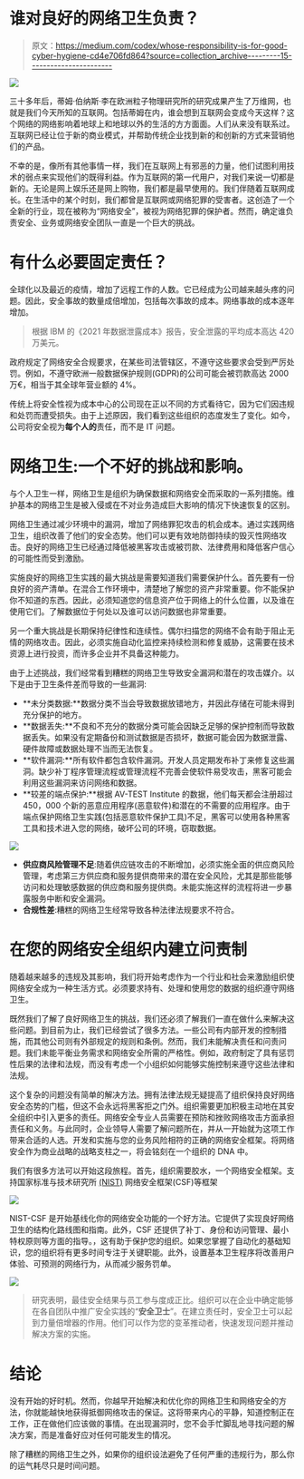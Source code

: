 # 谁对良好的网络卫生负责？

> 原文：<https://medium.com/codex/whose-responsibility-is-for-good-cyber-hygiene-cd4e706fd864?source=collection_archive---------15----------------------->

![](img/7ba5036970f31fdb40a166fbfc816c1b.png)

三十多年后，蒂姆·伯纳斯·李在欧洲粒子物理研究所的研究成果产生了万维网，也就是我们今天所知的互联网。包括蒂姆在内，谁会想到互联网会变成今天这样？这个网络的网络影响着地球上和地球以外的生活的方方面面。人们从来没有联系过。互联网已经让位于新的商业模式，并帮助传统企业找到新的和创新的方式来营销他们的产品。

不幸的是，像所有其他事情一样，我们在互联网上有邪恶的力量，他们试图利用技术的弱点来实现他们的既得利益。作为互联网的第一代用户，对我们来说一切都是新的。无论是网上娱乐还是网上购物，我们都是最早使用的。我们伴随着互联网成长。在生活中的某个时刻，我们都曾是互联网或网络犯罪的受害者。这创造了一个全新的行业，现在被称为“网络安全”，被视为网络犯罪的保护者。然而，确定谁负责安全、业务或网络安全团队一直是一个巨大的挑战。

# 有什么必要固定责任？

全球化以及最近的疫情，增加了远程工作的人数。它已经成为公司越来越头疼的问题。因此，安全事故的数量成倍增加，包括每次事故的成本。网络事故的成本逐年增加。

> 根据 IBM 的《2021 年数据泄露成本》报告，安全泄露的平均成本高达 420 万美元。

政府规定了网络安全合规要求，在某些司法管辖区，不遵守这些要求会受到严厉处罚。例如，不遵守欧洲一般数据保护规则(GDPR)的公司可能会被罚款高达 2000 万€，相当于其全球年营业额的 4%。

传统上将安全性视为成本中心的公司现在正以不同的方式看待它，因为它们因违规和处罚而遭受损失。由于上述原因，我们看到这些组织的态度发生了变化。如今，公司将安全视为**每个人的**责任，而不是 IT 问题。

# 网络卫生:一个不好的挑战和影响。

与个人卫生一样，网络卫生是组织为确保数据和网络安全而采取的一系列措施。维护基本的网络卫生是被入侵或在不对业务造成巨大影响的情况下快速恢复的区别。

网络卫生通过减少环境中的漏洞，增加了网络罪犯攻击的机会成本。通过实践网络卫生，组织改善了他们的安全态势。他们可以更有效地防御持续的毁灭性网络攻击。良好的网络卫生已经通过降低被黑客攻击或被罚款、法律费用和降低客户信心的可能性而受到激励。

实施良好的网络卫生实践的最大挑战是需要知道我们需要保护什么。首先要有一份良好的资产清单。在混合工作环境中，清楚地了解您的资产非常重要。你不能保护你不知道的东西。因此，必须知道您的信息资产位于网络上的什么位置，以及谁在使用它们。了解数据位于何处以及谁可以访问数据也非常重要。

另一个重大挑战是长期保持纪律性和连续性。偶尔扫描您的网络不会有助于阻止无情的网络攻击。因此，必须实施自动化监控来持续检测和修复威胁，这需要在技术资源上进行投资，而许多企业并不具备这种能力。

由于上述挑战，我们经常看到糟糕的网络卫生导致安全漏洞和潜在的攻击媒介。以下是由于卫生条件差而导致的一些漏洞:

*   **未分类数据:**数据分类不当会导致数据放错地方，并因此存储在可能未得到充分保护的地方。
*   **数据丢失:**不良和不充分的数据分类可能会因缺乏足够的保护控制而导致数据丢失。如果没有定期备份和测试数据是否损坏，数据可能会因为数据泄露、硬件故障或数据处理不当而无法恢复。
*   **软件漏洞:**所有软件都包含软件漏洞。开发人员定期发布补丁来修复这些漏洞。缺少补丁程序管理流程或管理流程不完善会使软件易受攻击，黑客可能会利用这些漏洞来访问网络和数据。
*   **较差的端点保护:**根据 AV-TEST Institute 的数据，他们每天都会注册超过 450，000 个新的恶意应用程序(恶意软件)和潜在的不需要的应用程序。由于端点保护网络卫生实践(包括恶意软件保护工具)不足，黑客可以使用各种黑客工具和技术进入您的网络，破坏公司的环境，窃取数据。

![](img/93b9a5ac032f1717bbc624e090c11ffc.png)

*   **供应商风险管理不足**:随着供应链攻击的不断增加，必须实施全面的供应商风险管理，考虑第三方供应商和服务提供商带来的潜在安全风险，尤其是那些能够访问和处理敏感数据的供应商和服务提供商。未能实施这样的流程将进一步暴露服务中断和安全漏洞。
*   **合规性差**:糟糕的网络卫生经常导致各种法律法规要求不符合。

# 在您的网络安全组织内建立问责制

随着越来越多的违规及其影响，我们将开始考虑作为一个行业和社会来激励组织使网络安全成为一种生活方式。必须要求持有、处理和使用您的数据的组织遵守网络卫生。

既然我们了解了良好网络卫生的挑战，我们还必须了解我们一直在做什么来解决这些问题。到目前为止，我们已经尝试了很多方法。一些公司有内部开发的控制措施，而其他公司则有外部规定的规则和条例。然而，我们未能解决责任和问责问题。我们未能平衡业务需求和网络安全所需的严格性。例如，政府制定了具有惩罚性后果的法律和法规，而没有考虑一个小组织如何能够实施控制来遵守这些法律和法规。

这个复杂的问题没有简单的解决方法。拥有法律法规无疑提高了组织保持良好网络安全态势的门槛，但这不会永远将黑客拒之门外。组织需要更加积极主动地在其安全组织中引入更多的责任。网络安全专业人员需要在预防和挫败网络攻击方面承担责任和义务。与此同时，企业领导人需要了解问题所在，并从一开始就为这项工作带来合适的人选。开发和实施与您的业务风险相符的正确的网络安全框架。将网络安全作为商业战略的战略支柱之一，将会铭刻在一个组织的 DNA 中。

我们有很多方法可以开始这段旅程。首先，组织需要胶水，一个网络安全框架。支持国家标准与技术研究所 [(NIST)](https://www.nist.gov/cyberframework) 网络安全框架(CSF)等框架

![](img/468cf56ddedb7c0422e296c5105797a9.png)

NIST-CSF 是开始基线化你的网络安全功能的一个好方法。它提供了实现良好网络卫生的结构化路线图和指南。此外，CSF 还提供了补丁、身份和访问管理、最小特权原则等方面的指导。，这有助于保护您的组织。如果您掌握了自动化的基础知识，您的组织将有更多时间专注于关键职能。此外，设置基本卫生程序将改善用户体验、可预测的网络行为，从而减少服务罚单。

![](img/944987aaf35214a0115c1d88d9f437e0.png)

> 研究表明，最佳安全结果与员工参与度成正比。组织可以在企业中确定能够在各自团队中推广安全实践的“**安全卫士**”。在建立责任时，安全卫士可以起到力量倍增器的作用。他们可以作为您的变革推动者，快速发现问题并推动解决方案的实施。

# 结论

没有开始的好时机。然而，你越早开始解决和优化你的网络卫生和网络安全的方法，你就能越快地获得抵御网络攻击的保证。这将带来内心的平静，知道控制正在工作，正在做他们应该做的事情。在出现漏洞时，您不会手忙脚乱地寻找问题的解决方案，而是准备好应对任何可能发生的情况。

除了糟糕的网络卫生之外，如果你的组织设法避免了任何严重的违规行为，那么你的运气耗尽只是时间问题。